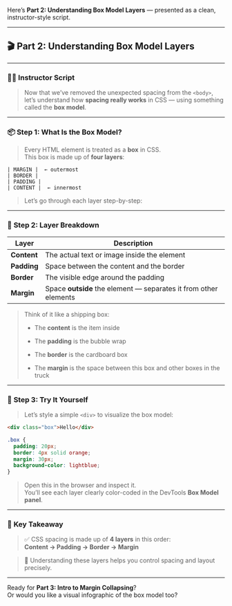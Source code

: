 Here’s **Part 2: Understanding Box Model Layers** — presented as a clean, instructor-style script.

---

## 🎬 **Part 2: Understanding Box Model Layers**

---

### 🧑‍🏫 **Instructor Script**

> Now that we’ve removed the unexpected spacing from the `<body>`,  
> let’s understand how **spacing really works** in CSS — using something called the **box model**.

---

### 📦 **Step 1: What Is the Box Model?**

> Every HTML element is treated as a **box** in CSS.  
> This box is made up of **four layers**:

```
| MARGIN |  ← outermost
| BORDER |
| PADDING |
| CONTENT |  ← innermost
```

> Let’s go through each layer step-by-step:

---

### 🧱 **Step 2: Layer Breakdown**

|Layer|Description|
|---|---|
|**Content**|The actual text or image inside the element|
|**Padding**|Space between the content and the border|
|**Border**|The visible edge around the padding|
|**Margin**|Space **outside** the element — separates it from other elements|

> Think of it like a shipping box:
> 
> - The **content** is the item inside
>     
> - The **padding** is the bubble wrap
>     
> - The **border** is the cardboard box
>     
> - The **margin** is the space between this box and other boxes in the truck
>     

---

### 🧪 **Step 3: Try It Yourself**

> Let’s style a simple `<div>` to visualize the box model:

```html
<div class="box">Hello</div>
```

```css
.box {
  padding: 20px;
  border: 4px solid orange;
  margin: 30px;
  background-color: lightblue;
}
```

> Open this in the browser and inspect it.  
> You’ll see each layer clearly color-coded in the DevTools **Box Model panel**.

---

### 🧠 **Key Takeaway**

> ✅ CSS spacing is made up of **4 layers** in this order:  
> **Content → Padding → Border → Margin**

> 🎯 Understanding these layers helps you control spacing and layout precisely.

---

Ready for **Part 3: Intro to Margin Collapsing**?  
Or would you like a visual infographic of the box model too?